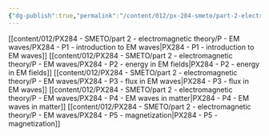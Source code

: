 ```yaml
---
{"dg-publish":true,"permalink":"/content/012/px-284-smeto/part-2-electromagnetic-theory/p-em-waves/p-elecromagnetic-waves/","noteIcon":"1","created":"2025-02-13T17:28:18.746+00:00","updated":"2025-02-20T17:39:31.809+00:00"}
---
```


[[content/012/PX284 - SMETO/part 2 - electromagnetic theory/P - EM waves/PX284 - P1 - introduction to EM waves\|PX284 - P1 - introduction to EM waves]]
[[content/012/PX284 - SMETO/part 2 - electromagnetic theory/P - EM waves/PX284 - P2 - energy in EM fields\|PX284 - P2 - energy in EM fields]]
[[content/012/PX284 - SMETO/part 2 - electromagnetic theory/P - EM waves/PX284 - P3 - flux in EM waves\|PX284 - P3 - flux in EM waves]]
[[content/012/PX284 - SMETO/part 2 - electromagnetic theory/P - EM waves/PX284 - P4 - EM waves in matter\|PX284 - P4 - EM waves in matter]]
[[content/012/PX284 - SMETO/part 2 - electromagnetic theory/P - EM waves/PX284 - P5 - magnetization\|PX284 - P5 - magnetization]]
